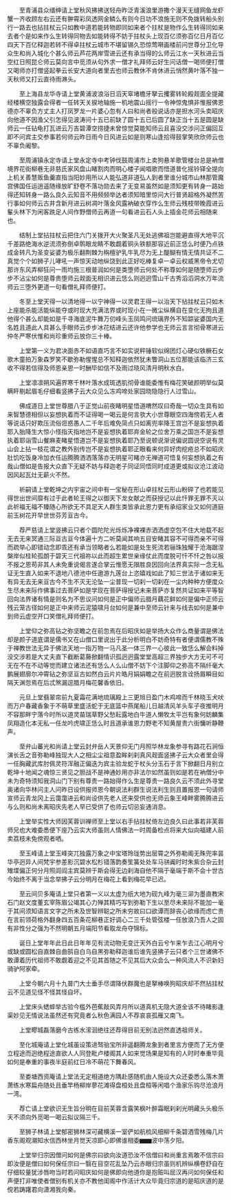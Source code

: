 <!-- { "loadSidebar": true } -->
　　至青浦县众缙绅请上堂秋风拂拂送轻舟昨泛青溪浪里游撒个漫天无缝网鱼龙虾蟹一齐收顾左右云还有翀霄彩凤透网金鳞么有则今日功不浪施无则不免拨转船头别行一路去也拈拄杖云只如教中道若能转物即同如来者个拄杖是物作么生转得同如来去者个是如来作么生转得同物去如能转得不妨于拄杖头上现百亿须弥百亿日月百亿四天下百亿释迦若转不得卓拄杖云城市不堪留锡久恐惊莺啭画楼前问世尊分卫化导众生和尚入城化个甚么师云芦花两岸雪进云还有承当得的么师云江水一天秋进云当空红日照昆仑师云莫向言中觅须从句外求一僧才礼拜师云好生问话僧一喝师便打僧又喝师亦打僧竖起拳云长安大道向者里去也师云教休不肯休进云悄然黄叶落不独一天秋师又打云直待雨淋头。

　　至上海县龙华寺请上堂黄浦波浪浴日滔天窣堵檐牙拏云攫雾转轮殿觌面全提藏经楼横空独露会得者一任转天关捩地轴施一机地震山摇行一令神惊鬼惧非惟报佛恩德亦不辜负方丈主人打凤罗龙一片婆心忽有人曰和尚者般说话亦是担水河头卖昭庆向他道不因渔父引怎得见波涛问十五已前缺了圆十五已后圆了缺正当十五是圆是缺师云一任钻龟打瓦进云万吉碧潭空捞捷未曾惊觉莫能知师云且喜没交涉问正偏回互即不问宾主交参事若何师云昨日雨今日风进云如是则寒山逢拾得鼓掌笑欣欣师云也不辜负阇黎。

　　至周浦镇永定寺请上堂永定寺中考钟伐鼓周浦市上卖狗悬羊歌管楼台总是衲僧境界花街柳巷无非慈氏家风盘山睹割肉而明心楼子闻唱歌而悟道普化摇铃铎全提向上机关善慧贩鱼羹直指当阳妙用所以人能弘道非道弘人到者里谁分城市山林那管魔宫佛国任运逍遥随缘放旷舒卷不落功勋去来了无变易虽然如是须知更有转身一路始得还知转身一路么良久云知音不用频频举达者须知暗里惊问大行普贤超格外凝然苦行事如何师云古井含新月进云树凋叶落金风露衲破衣穿作么生师云残枝带晚霞进云髼头林下为闲客跣足人间作野僧师云再道一句看进云石人头上插金花师云相随来也。

　　结制上堂拈拄杖云把住六门关拨开大火聚圣凡无处逃佛祖岂能避直得大地平沉千差路绝海水逆流须弥倒卓鹘眼龙睛不敢觑着铜头铁额那容近前正恁么时便乃点铁成金转凡为圣变娑婆为极乐翻荆棘为栴檀驴乳牛乳尽为无上醍醐有情无情共证不二真觉个个如狮子儿哮吼一声惊天动地纵饶到此正好吃棒复卓一卓云权威黑帝令尤切那许东风弄柳狂问一雨均施三根普润如何是类堕师云何处不称尊如何是随堕师云步步不沾尘如何是尊贵堕师云觌面无相识进云恁么则迥迥雪山千古秀滔滔洞水万年流师云三堕外更道一句看僧礼拜师便打。

　　冬至上堂天得一以清地得一以宁神得一以灵君王得一以治天下拈拄杖云只如木上座能杀能活能纵能夺或时现大充满法界或时现小在一微尘纵横自在变化无拘且道他得个甚么却能如是千寻海底泥牛舞万仞峰头玉凤鸣问琉璃界外不知踪娑婆国内无名姓且道此人具甚么手眼师云步步冰花结进云还许他参学也无师云言言彻骨寒进云仲冬严寒伏惟和尚珍重师云放你三十棒。

　　上堂第一义为君决面赤不如语直巧言不如实说秤锤软似绵团灯心硬似铁橛石女歌木童拍万象森罗笑不歇弥勒惺惺总不知释迦依然犹未瞥洞山五位那能该临济三玄收不得若信得及师恩亲恩一时酬毕如信不及雨过晓风清月明秋水白。

　　上堂凛凛朔风遍界寒千林叶落水成斑透肌彻骨谁能委惟有梅花笑破颜明举似莫瞒盰剔起眉毛仔细看竖拂子云大众见么冻鸡啼处家园晓隐隐行人过雪山。

　　佛成道日上堂世尊腊八于正觉山前夜睹明星悟道喟然叹曰奇哉一切众生具有如来智慧德相但以妄想执着而不证得喝一喝云是何言欤大小世尊眼空四海傍若无人者等说话只好欺压流俗诳惑愚人二千年后难免简点只如离兜率降王宫岂不是妄想执着耶入胎降生大惊小怪指天指地岂不是妄想执着耶弃金轮之位舍万乘之国岂不是妄想执着耶诣雪山餐麻麦睹星悟道岂不是妄想执着耶乃至说顿说渐说偏说圆说空说有灵山会上拈一枝花谓之教外别传岂不是妄想执着耶正眼看来何异好肉挖疮总不如昭庆肚饥吃饭身冷加衣任运腾腾洒洒落落亦无明星可睹亦无禅道可悟复何妄想执着之有哉山僧如是告报大众直下无疑不妨与释迦老子同证同悟同时成道更或拟议沧江波动因风起瓦灶无薪火不然。

　　祈嗣请上堂乾坤之内宇宙之间中有一宝秘在形山卓拄杖云形山粉碎了也若能见得世出世间靡有过于此者轮王得之以御天下龙女献之而获授记以此忏罪无罪不灭以此祈福无福不臻随心所欲无不具足天人群生类皆承此恩力更有承绍家业又如何道庭前玉树花开早世世芬芳亘古今。

　　荐严慈请上堂竖拂云只者个圆陀陀光烁烁净裸裸赤洒洒虚空包不住大地载不起无去无来冥通三际亘古亘今体遍十方二听莫闻其响五目安睹其容不可得而亲不可得而疏举心即错动念即乖还有承当领略者么若能如是处生死流若骊珠独耀于沧海踞涅槃岸似桂轮孤朗于碧天三代祖祢以此而超生累世亲缘仗此而度脱可忏不忏之咎以报不报之恩苟非其人未免重说偈言遂合掌云惟愿无限胜良因回向法界真实际一念无私证无生直入如来不退地八德池中任遨游九莲台上恣嬉戏如此了知三世法于诸如来无有异无去无来亘古今不生不灭无沦坠一尘普现一切刹一切刹在一尘内种种方便度众生尽未来际作佛事过去菩萨如是学现在菩萨得授记未来菩萨亦复然共证如来平等智回向法界诸有情是则名为不思议问如何是正中偏师云腊月藕花鲜如何是偏中正师云残云笼古径如何是正中来师云泥猿啸月台如何是兼中至师云针来与线去如何是兼中到师云虚空开口笑僧礼拜师便打。

　　上堂仰之弥高钻之弥坚瞻之在前忽焉在后昭庆如是举扬大众作么商量谓是佛法却是颜子道底谓是儒书又在山僧口里说出于此分析明白不妨奇特有者便谓儒教不殊于禅教世法无异于佛法天地一指万物一马凡圣一体三界一心彼此一致恁么解会料掉没交涉若是大丈夫直下截断葛藤掀翻情识孤迥迥露堂堂高超三界独步大方无可不可无在不在不动等觉而建立诸法还有恁么人么山僧不妨下个注脚仰之弥高不隔纤毫大鹏展翅廓尔冲霄钻之弥坚亘古如然白云片片皓月娟娟瞻之在前迥脱言诠扬眉瞬目如隔天渊忽焉在后忒煞漏逗腊月梅花馨香依旧。

　　元旦上堂翡翠帘前九夏霜花满地琉璃殿上三更旭日盈门木鸡啼而千林晓玉犬吠而万户春藏香象于不萌草里盛活蛇于无底篮中燕尾船儿日越清风羊头车子夜推明月不容那畔宁落今时所以道灵苗瑞草野父愁耘露地白牛道人懒牧太平岂有象何妨麟集凤翔造化本无私一任龙吟虎啸正恁么时且道承谁恩力野老不知黄屋贵六街慵听静鞭声。

　　至弁山蕃光和尚请上堂云封弁岳人天景仰无门月照华林龙象参寻有路花石涧恒演长舌之音弥勒峰独现大人之相尘尘祖意盈眸刹刹真风觌面竖拂子云大众者里会得一任胸藏武库肘佩灵符浑融正偏迭为宾主验龙蛇于杖头分玉石于言下掀翻日月别立乾坤十地闻之魂惊三贤见之胆战不是神通妙用亦非法尔如然虽则如是若在衲僧分中未为奇特须知我洞山门下别有尊贵一路始得作么生是尊贵一路良久云不须此外寻堂奥诸向华林问主人问昨日设供报师恩今朝说法利群生说法利生则且置报恩一句请师宣师云青龙冈上云霭霭进云和尚设供先老人还来受供也无师云象王峰畔雾腾腾进云与么则和尚未离昭庆先老人早已受供了也师云切忌妄通消息。

　　上堂举实性大师因芙蓉训禅师至上堂以右手拈拄杖倚左边良久曰此事若非芙蓉师兄也大难委悉便下座乃云实大师虽则人情佛法一时周备检点将来大似向福建人前卖荔枝未免傍观者哂。

　　至玉峰请上堂玉峰突兀独露万象之中宝塔玲珑势出层霄之外弥勒阁无殊兜率昙华亭迥异人间梵宇参差影沉碧水松杉错落韵奏笙簧处处车马骈阗时时朱紫合杂云封雉堞偏正何分月照闾阎主宾莫辨于斯会得无边刹海自他不隔于毫端于斯不会十世古今始终不离于当念举拂子云分明月在梅花上看到梅花早已迟。

　　至云间贝多庵请上堂只者第一义以太虚为纸大地为砚九峰为毫三泖为墨直教宋石门赵文度董玄宰陈眉公竭其心力殚其精巧写到弥勒下生以至尽未来际不能加一毫于其间须知语言文字之所未及世智辨聪之所未穷故曰口欲谭而辞丧心欲缘而虑亡贵在言前领荷格外翻身四五百条花柳巷正好调心二三千处管弦楼一任放浪乃吾人之固有非性分之强为不然明朝五月端阳节看取龙舟夺锦标。

　　诞日上堂年年此日此日年年见有流动物无变迁天外白云兮乍来乍去江心明月兮或缺或圆松自直棘自曲鹄自白乌自黑弥勒释迦谁后谁先竖拂子云只者个三世诸佛不敢谭着历代祖师不敢觑着迎之不见其首随之不见其后大众会么一种风流人不识新妇骑驴阿家牵。

　　上堂今朝六月十九普门大士垂手尽谓降伏群魔也是拏棒唤狗昭庆却不然拈拄杖云不见道见怪不怪其怪自坏。

　　上堂床头蟋蟀举古验今槛外芭蕉敲风弄月所以道真机无隐大道全该不待睹影逢渠妙见无情说法虽然还有究竟者么秋色满园人不荐哀哀孤雁又南飞。

　　上堂疁城磊落磨今古练水潆洄绝往还荐得目前无别法迥然直透祖师关。

　　至化城庵请上堂化城虽设策进驽骀宝所非遥翻腾龙象到者里言方便而了无方便立程途而迥绝程途直欲人人同登毗卢楼阁其人如来觉场果是知有的人时时奉重毕竟如何是奉重的事夜半庭前红日冷不萌花下舞春风。

　　至娄塘西资庵请上堂法无定相道绝方隅赴感随机由人施设大众还委悉么落木萧萧练水寒扁舟随处且垂竿杨柳岸蓼花滩得盘桓处且盘桓等闲唱个渔家乐钩尽沧浪月一湾。

　　荐亡请上堂欲识无生旨分明在目前芙蓉含露笑枫叶醉霜眠刹刹光明藏头头极乐天不须向外觅喝一喝云拟议隔三千。

　　至狮子林请上堂郁密狮林深可藏横溪一室俨如航梳风细柳千条碧洒雪残梅几片香东阁观潮知水信西林坐月觉天凉即心即佛谁相委▆▆波中荡夕阳。

　　上堂举归宗因僧问如何是佛宗曰欲向汝道恐汝不信僧曰和尚重言焉敢不信宗曰即汝便是僧曰如何保任宗曰一翳在目空花乱坠乃云赤眼归宗虽则机辨纵横卷舒自在仔细较量犹涉唇吻当时若问昭庆如何是佛即向他道你是抱赃叫屈汉再问如何保任和声便打非唯使者僧别有机关亦不教他闺阁中作活计大众毕竟归宗道的是昭庆道的是傥若踌躇君向潇湘我向秦。

